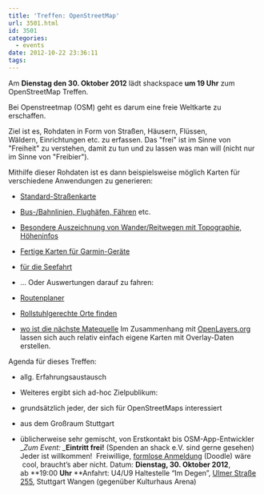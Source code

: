 ```yaml
---
title: 'Treffen: OpenStreetMap'
url: 3501.html
id: 3501
categories:
  - events
date: 2012-10-22 23:36:11
tags:
---
```


Am **Dienstag den 30\. Oktober 2012** lädt shackspace **um 19 Uhr** zum OpenStreetMap Treffen.

Bei Openstreetmap (OSM) geht es darum eine freie Weltkarte zu erschaffen.

Ziel ist es, Rohdaten in Form von Straßen, Häusern, Flüssen, Wäldern, Einrichtungen etc. zu erfassen. Das "frei" ist im Sinne von "Freiheit" zu verstehen, damit zu tun und zu lassen was man will (nicht nur im Sinne von "Freibier").

Mithilfe dieser Rohdaten ist es dann beispielsweise möglich Karten für verschiedene Anwendungen zu generieren:

*   [Standard-Straßenkarte](http://www.openstreetmap.org/)
*   [Bus-/Bahnlinien, Flughäfen, Fähren](http://www.öpnvkarte.de/) etc.
*   [Besondere Auszeichnung von Wander/Reitwegen mit Topographie, Höheninfos](http://www.wanderreitkarte.de/)
*   [Fertige Karten für Garmin-Geräte](https://wiki.openstreetmap.org/wiki/DE:OSM_Map_On_Garmin)
*   [für die Seefahrt](http://www.openseamap.org/)
*   ...
Oder Auswertungen darauf zu fahren:

*   [Routenplaner](http://openrouteservice.org/)
*   [Rollstuhlgerechte Orte finden](http://wheelmap.org/)
*   [wo ist die nächste Matequelle](http://cccmz.de/matekate/)
Im Zusammenhang mit [OpenLayers.org](http://openlayers.org/) lassen sich auch relativ einfach eigene Karten mit Overlay-Daten erstellen.

Agenda für dieses Treffen:

*   allg. Erfahrungsaustausch
*   Weiteres ergibt sich ad-hoc
Zielpublikum:

*   grundsätzlich jeder, der sich für OpenStreetMaps interessiert
*   aus dem Großraum Stuttgart
*   üblicherweise sehr gemischt, von Erstkontakt bis OSM-App-Entwickler
_<em>Zum Event:
_</em>**Eintritt frei!** (Spenden an shack e.V. sind gerne gesehen) Jeder ist willkommen!  Freiwillige, [formlose Anmeldung](http://doodle.com/m455wmb54pinxrp9) (Doodle) wäre  cool, braucht’s aber nicht.
Datum: **Dienstag, 30\. Oktober 2012**, ab **19:00 ****Uhr****
**Anfahrt: U4/U9 Haltestelle “Im Degen”, [Ulmer Straße 255](https://blog.shackspace.de/?page_id=713), Stuttgart Wangen (gegenüber Kulturhaus Arena)